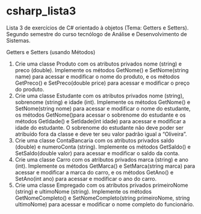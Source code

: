 # csharp_lista3
Lista 3 de exercícios de C# orientado à objetos (Tema: Getters e Setters). Segundo semestre do curso tecnólogo de Análise e Desenvolvimento de Sistemas.

Getters e Setters (usando Métodos)
1. Crie uma classe Produto com os atributos privados nome (string) e preco (double). Implemente
os métodos GetNome() e SetNome(string name) para acessar e modificar o nome do produto, e
os métodos GetPreco() e SetPreco(double price) para acessar e modificar o preço do produto.
2. Crie uma classe Estudante com os atributos privados nome (string), sobrenome (string) e idade
(int). Implemente os métodos GetNome() e SetNome(string nome) para acessar e modificar o
nome do estudante, os métodos GetNome()para acessar o sobrenome do estudante e os
métodos GetIdade() e SetIdade(int idade) para acessar e modificar a idade do estudante. O
sobrenome do estudante não deve poder ser atribuído fora da classe e deve ter seu valor
padrão igual a “Oliveira”.
3. Crie uma classe ContaBancaria com os atributos privados saldo (double) e numeroConta
(string). Implemente os métodos GetSaldo() e SetSaldo(double valor) para acessar e modificar o
saldo da conta.
4. Crie uma classe Carro com os atributos privados marca (string) e ano (int). Implemente os
métodos GetMarca() e SetMarca(string marca) para acessar e modificar a marca do carro, e os
métodos GetAno() e SetAno(int ano) para acessar e modificar o ano do carro.
5. Crie uma classe Empregado com os atributos privados primeiroNome (string) e ultimoNome
(string). Implemente os métodos GetNomeCompleto() e SetNomeCompleto(string
primeiroNome, string ultimoNome) para acessar e modificar o nome completo do funcionário.
